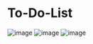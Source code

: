 # To-Do-List

 ![image](https://user-images.githubusercontent.com/114893587/226919451-cad97765-04b3-4454-8cf5-e9daf67ecbf5.png)
![image](https://user-images.githubusercontent.com/114893587/226920478-4716e54b-5ad9-46f2-a04d-d4e8182f3546.png)
![image](https://user-images.githubusercontent.com/114893587/226920710-dc4a26a6-ebff-4fc1-9cf3-bb90b6ab4bdf.png)
